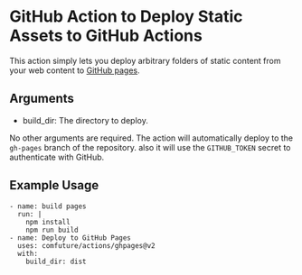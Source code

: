 # GitHub Action to Deploy Static Assets to GitHub Actions

This action simply lets you deploy arbitrary folders of static content from your web content to [GitHub pages](https://pages.github.com).

## Arguments

- build_dir: The directory to deploy.

No other arguments are required. The action will automatically deploy to the `gh-pages` branch of the repository. also it will use the `GITHUB_TOKEN` secret to authenticate with GitHub.

## Example Usage

```
- name: build pages
  run: |
    npm install
    npm run build
- name: Deploy to GitHub Pages
  uses: comfuture/actions/ghpages@v2
  with:
    build_dir: dist
```
